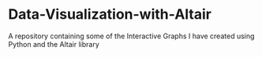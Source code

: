 # Data-Visualization-with-Altair
A repository containing some of the Interactive Graphs I have created using Python and the Altair library
